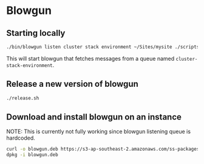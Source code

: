 # Blowgun

## Starting locally

```bash
./bin/blowgun listen cluster stack environment ~/Sites/mysite ./scripts
```

This will start blowgun that fetches messages from a queue named `cluster-stack-environment`.

## Release a new version of blowgun

```bash
./release.sh
```

## Download and install blowgun on an instance

NOTE: This is currently not fully working since blowgun listening queue is hardcoded. 

```bash
curl -o blowgun.deb https://s3-ap-southeast-2.amazonaws.com/ss-packages/blowgun/blowgun_1.0.0.deb
dpkg -i blowgun.deb
```

